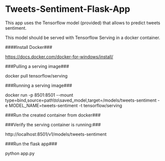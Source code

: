 # Tweets-Sentiment-Flask-App
This app uses the Tensorflow model (provided) that allows to predict tweets sentiment.

This model should be served with Tensorflow Serving in a docker container.

####Install Docker### 

https://docs.docker.com/docker-for-windows/install/

###Pulling a serving image### 

docker pull tensorflow/serving

###Running a serving image###

docker run -p 8501:8501 --mount type=bind,source=path\to\saved_model,target=/models/tweets-sentiment -e MODEL_NAME=tweets-sentiment -t tensorflow/serving

###Run the created container from docker###


###Verify the serving container is running:###

http://localhost:8501/v1/models/tweets-sentiment

###Run the flask app###

python app.py